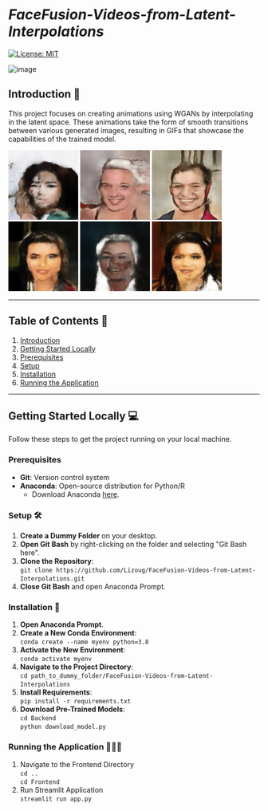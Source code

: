 # *FaceFusion-Videos-from-Latent-Interpolations*
[![License: MIT](https://img.shields.io/badge/License-MIT-yellow.svg)](https://opensource.org/licenses/MIT)



![image](https://img.shields.io/badge/Python-FFD43B?style=for-the-badge&logo=python&logoColor=blue)


## Introduction 🚀
This project focuses on creating animations using WGANs by interpolating in the latent space. These animations take the form of smooth transitions between various generated images, resulting in GIFs that showcase the capabilities of the trained model.

<p float="left">
  <img src="readme_assets/latent_space_exploration_seed_147_to_244.gif" width="140" />
  <img src="readme_assets/latent_space_exploration_seed_165_to_203.gif" width="140" />
  <img src="readme_assets/latent_space_exploration_seed_225_to_692.gif" width="140" />
  <img src="readme_assets/latent_space_exploration_seed_301_to_952.gif" width="140" />
  <img src="readme_assets/latent_space_exploration_seed_468_to_675.gif" width="140" />
  <img src="readme_assets/latent_space_exploration_seed_87_to_520.gif" width="140" />
</p>

---

## Table of Contents 📖
1. [Introduction](#introduction-)
2. [Getting Started Locally](#getting-started-locally-)
3. [Prerequisites](#prerequisites)
4. [Setup](#setup)
5. [Installation](#installation)
6. [Running the Application](#running-the-application)

---

## Getting Started Locally 💻
Follow these steps to get the project running on your local machine.

### Prerequisites
- **Git**: Version control system
- **Anaconda**: Open-source distribution for Python/R
  - Download Anaconda [here](https://www.anaconda.com/).

### Setup 🛠️

1. **Create a Dummy Folder** on your desktop.
2. **Open Git Bash** by right-clicking on the folder and selecting "Git Bash here".
3. **Clone the Repository**: <br>
   `git clone https://github.com/Lizoug/FaceFusion-Videos-from-Latent-Interpolations.git`
5. **Close Git Bash** and open Anaconda Prompt.

### Installation 🔧

1. **Open Anaconda Prompt**.
2. **Create a New Conda Environment**: <br>
  `conda create --name myenv python=3.8`
3. **Activate the New Environment**: <br>
  `conda activate myenv`
4. **Navigate to the Project Directory**: <br>
  `cd path_to_dummy_folder/FaceFusion-Videos-from-Latent-Interpolations`
5. **Install Requirements**: <br>
  `pip install -r requirements.txt`
6. **Download Pre-Trained Models**: <br>
  `cd Backend` <br>
  `python download_model.py`

### Running the Application 🏃🏽‍♀️
1. Navigate to the Frontend Directory <br>
  `cd ..` <br>
  `cd Frontend`
2. Run Streamlit Application <br>
  `streamlit run app.py`

